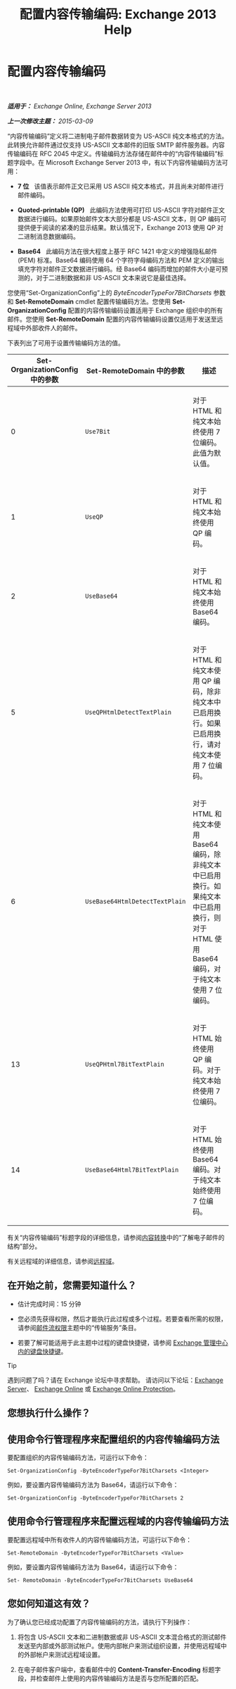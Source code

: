 ﻿---
title: '配置内容传输编码: Exchange 2013 Help'
TOCTitle: 配置内容传输编码
ms:assetid: c4922362-18d4-42f7-9189-9076720eb1d8
ms:mtpsurl: https://technet.microsoft.com/zh-cn/library/Gg144562(v=EXCHG.150)
ms:contentKeyID: 50491490
ms.date: 01/11/2018
mtps_version: v=EXCHG.150
ms.translationtype: HT
---

# 配置内容传输编码

 

_**适用于：** Exchange Online, Exchange Server 2013_

_**上一次修改主题：** 2015-03-09_

“内容传输编码”定义将二进制电子邮件数据转变为 US-ASCII 纯文本格式的方法。此转换允许邮件通过仅支持 US-ASCII 文本邮件的旧版 SMTP 邮件服务器。内容传输编码在 RFC 2045 中定义。传输编码方法存储在邮件中的“内容传输编码”标题字段中。在 Microsoft Exchange Server 2013 中，有以下内容传输编码方法可用：

  - **7 位**   该值表示邮件正文已采用 US ASCII 纯文本格式，并且尚未对邮件进行邮件编码。

  - **Quoted-printable (QP)**   此编码方法使用可打印 US-ASCII 字符对邮件正文数据进行编码。如果原始邮件文本大部分都是 US-ASCII 文本，则 QP 编码可提供便于阅读的紧凑的显示结果。默认情况下，Exchange 2013 使用 QP 对二进制消息数据编码。

  - **Base64**   此编码方法在很大程度上基于 RFC 1421 中定义的增强隐私邮件 (PEM) 标准。Base64 编码使用 64 个字符字母编码方法和 PEM 定义的输出填充字符对邮件正文数据进行编码。经 Base64 编码而增加的邮件大小是可预测的，对于二进制数据和非 US-ASCII 文本来说它是最佳选择。

您使用“Set-OrganizationConfig”上的 *ByteEncoderTypeFor7BitCharsets* 参数和 **Set-RemoteDomain** cmdlet 配置传输编码方法。您使用 **Set-OrganizationConfig** 配置的内容传输编码设置适用于 Exchange 组织中的所有邮件。您使用 **Set-RemoteDomain** 配置的内容传输编码设置仅适用于发送至远程域中外部收件人的邮件。

下表列出了可用于设置传输编码方法的值。


<table>
<colgroup>
<col style="width: 33%" />
<col style="width: 33%" />
<col style="width: 33%" />
</colgroup>
<thead>
<tr class="header">
<th><strong>Set-OrganizationConfig</strong> 中的参数</th>
<th><strong>Set-RemoteDomain</strong> 中的参数</th>
<th>描述</th>
</tr>
</thead>
<tbody>
<tr class="odd">
<td><p>0</p></td>
<td><p><code>Use7Bit</code></p></td>
<td><p>对于 HTML 和纯文本始终使用 7 位编码。此值为默认值。</p></td>
</tr>
<tr class="even">
<td><p>1</p></td>
<td><p><code>UseQP</code></p></td>
<td><p>对于 HTML 和纯文本始终使用 QP 编码。</p></td>
</tr>
<tr class="odd">
<td><p>2</p></td>
<td><p><code>UseBase64</code></p></td>
<td><p>对于 HTML 和纯文本始终使用 Base64 编码。</p></td>
</tr>
<tr class="even">
<td><p>5</p></td>
<td><p><code>UseQPHtmlDetectTextPlain</code></p></td>
<td><p>对于 HTML 和纯文本使用 QP 编码，除非纯文本中已启用换行。如果已启用换行，请对纯文本使用 7 位编码。</p></td>
</tr>
<tr class="odd">
<td><p>6</p></td>
<td><p><code>UseBase64HtmlDetectTextPlain</code></p></td>
<td><p>对于 HTML 和纯文本使用 Base64 编码，除非纯文本中已启用换行。如果纯文本中已启用换行，则对于 HTML 使用 Base64 编码，对于纯文本使用 7 位编码。</p></td>
</tr>
<tr class="even">
<td><p>13</p></td>
<td><p><code>UseQPHtml7BitTextPlain</code></p></td>
<td><p>对于 HTML 始终使用 QP 编码。对于纯文本始终使用 7 位编码。</p></td>
</tr>
<tr class="odd">
<td><p>14</p></td>
<td><p><code>UseBase64Html7BitTextPlain</code></p></td>
<td><p>对于 HTML 始终使用 Base64 编码。对于纯文本始终使用 7 位编码。</p></td>
</tr>
</tbody>
</table>


有关“内容传输编码”标题字段的详细信息，请参阅[内容转换](content-conversion-exchange-2013-help.md)中的“了解电子邮件的结构”部分。

有关远程域的详细信息，请参阅[远程域](remote-domains-exchange-2013-help.md)。

## 在开始之前，您需要知道什么？

  - 估计完成时间：15 分钟

  - 您必须先获得权限，然后才能执行此过程或多个过程。若要查看所需的权限，请参阅[邮件流权限](mail-flow-permissions-exchange-2013-help.md)主题中的“传输服务”条目。

  - 若要了解可能适用于此主题中过程的键盘快捷键，请参阅 [Exchange 管理中心内的键盘快捷键](keyboard-shortcuts-in-the-exchange-admin-center-exchange-online-protection-help.md)。

> [!tip]
> 遇到问题了吗？请在 Exchange 论坛中寻求帮助。 请访问以下论坛：<a href="https://go.microsoft.com/fwlink/p/?linkid=60612">Exchange Server</a>、 <a href="https://go.microsoft.com/fwlink/p/?linkid=267542">Exchange Online</a> 或 <a href="https://go.microsoft.com/fwlink/p/?linkid=285351">Exchange Online Protection</a>。


## 您想执行什么操作？

## 使用命令行管理程序来配置组织的内容传输编码方法

要配置组织的内容传输编码方法，可运行以下命令：

    Set-OrganizationConfig -ByteEncoderTypeFor7BitCharsets <Integer>

例如，要设置内容传输编码方法为 Base64，请运行以下命令：

    Set-OrganizationConfig -ByteEncoderTypeFor7BitCharsets 2

## 使用命令行管理程序来配置远程域的内容传输编码方法

要配置远程域中所有收件人的内容传输编码方法，可运行以下命令：

    Set-RemoteDomain -ByteEncoderTypeFor7BitCharsets <Value>

例如，要设置内容传输编码方法为 Base64，请运行以下命令：

    Set- RemoteDomain -ByteEncoderTypeFor7BitCharsets UseBase64

## 您如何知道这有效？

为了确认您已经成功配置了内容传输编码的方法，请执行下列操作：

1.  将包含 US-ASCII 文本和二进制数据或非 US-ASCII 文本混合格式的测试邮件发送至内部或外部测试帐户。使用内部帐户来测试组织设置，并使用远程域中的外部帐户来测试远程域设置。

2.  在电子邮件客户端中，查看邮件中的 **Content-Transfer-Encoding** 标题字段，并检查邮件上使用的内容传输编码方法是否与您所配置的匹配。

